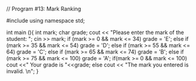 // Program #13: Mark Ranking

#include <iostream> 
using namespace std; 

int main (){
  int mark;
  char grade;
  cout << "Please enter the mark of the student: ";
  cin >> mark;
  if (mark >= 0 && mark <= 34)
    grade = 'E';
  else if (mark >= 35 && mark <= 54)
    grade = 'D';
  else if (mark >= 55 && mark <= 64)
    grade = 'C';
  else if (mark >= 65 && mark <= 74)
    grade = 'B';
  else if (mark >= 75 && mark <= 100)
    grade = 'A'; 
  if(mark >= 0 && mark <= 100)
    cout <<" Your grade is "<<grade;
  else 
    cout << "The mark you entered is invalid. \n";
 }   
